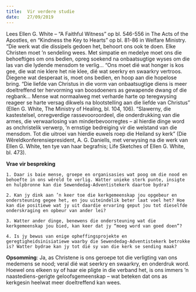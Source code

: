 ```yaml
---
title:  Vir verdere studie
date:   27/09/2019
---
```


Lees Ellen G. White – “A Faithful Witness” op bl. 546-556 in The Acts of the Apostles, en “Kindness the Key to Hearts” op bl. 81-86 in Welfare Ministry. “Die werk wat die dissipels gedoen het, behoort ons ook te doen. Elke Christen moet ’n sendeling wees. Met simpatie en medelye moet ons die behoeftiges om ons bedien, opreg soekend na onbaatsugtige wyses om die las van die lydende mensdom te verlig… “Ons moet dié wat honger is kos gee, die wat nie klere het nie klee, dié wat seerkry en swaarkry vertroos. Diegene wat desperaat is, moet ons bedien, en hoop aan die hopelose bring.  “Die liefde van Christus in die vorm van onbaatsugtige diens is meer doeltreffend ter hervorming van boosdoeners as gewapende dwang of die regbank… Mense wat normaalweg met verharde harte op teregwysing reageer se harte versag dikwels na blootstelling aan die liefde van Christus” (Ellen G. White, The Ministry of Healing, bl. 104, 106). “Slawerny, die kastestelsel, onregverdige rassevooroordeel, die onderdrukking van die armes, die verwaarlosing van minderbevoorregtes – al hierdie dinge word as onchristelik verwerp, ’n ernstige bedreiging vir die welstand van die mensdom. Tot die uitroei van hierdie euwels roep die Heiland sy kerk” (Die Wêreldkonferensiepresident, A. G. Daniells, met verwysing na die werk van Ellen G. White, ten tye van haar begrafnis; Life Sketches of Ellen G. White, bl. 473). 

**Vrae vir bespreking** 

`1. Daar is baie mense, groepe en organisasies wat poog om die nood en behoefte in ons wêreld te verlig. Watter unieke sterk punte, insigte en hulpbronne kan die Sewendedag-Adventistekerk daartoe bydra?` 

`2. Kan jy dink aan ’n keer toe die kerkgemeenskap jou opgebeur en ondersteuning gegee het, en jou uiteindelik beter laat voel het? Hoe kan die positiewe wat jy uit daardie ervaring geput jou tot dieselfde onderskraging en opbeur van ander lei?` 

`3. Watter ander dinge, benewens die ondersteuning wat die kerkgemeenskap jou bied, kan keer dat jy “moeg word van goed doen”?` 

`4. Is jy bewus van enige opheffingsprojekte en geregtigheidsinisiatiewe waarby die Sewendedag-Adventistekerk betrokke is? Watter bydrae kan jy tot dié sy van die kerk se sending maak?` 

**Opsomming**: Ja, as Christene is ons geroepe tot die verligting van ons medemens se nood; veral dié wat seerkry en swaarkry, en onderdruk word. Hoewel ons elkeen sy of haar eie pligte in die verband het, is ons immers ’n naastediens-gerigte geloofsgemeenskap – wat beteken dat ons as kerkgesin heelwat meer doeltreffend kan wees.